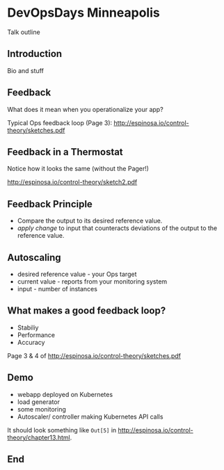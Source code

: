 # DevOpsDays Minneapolis

Talk outline

## Introduction

Bio and stuff

## Feedback

What does it mean when you operationalize your app?

Typical Ops feedback loop (Page 3): <http://espinosa.io/control-theory/sketches.pdf>

## Feedback in a Thermostat

Notice how it looks the same (without the Pager!)

<http://espinosa.io/control-theory/sketch2.pdf>

## Feedback Principle

* Compare the output to its desired reference value. 
* *apply change* to input that counteracts deviations of the output to the
  reference value.

## Autoscaling

* desired reference value - your Ops target
* current value - reports from your monitoring system
* input - number of instances

## What makes a good feedback loop?

* Stabiliy 
* Performance
* Accuracy

Page 3 & 4 of <http://espinosa.io/control-theory/sketches.pdf>

## Demo

* webapp deployed on Kubernetes
* load generator
* some monitoring
* Autoscaler/ controller making Kubernetes API calls

It should look something like `Out[5]` in <http://espinosa.io/control-theory/chapter13.html>.

## End
